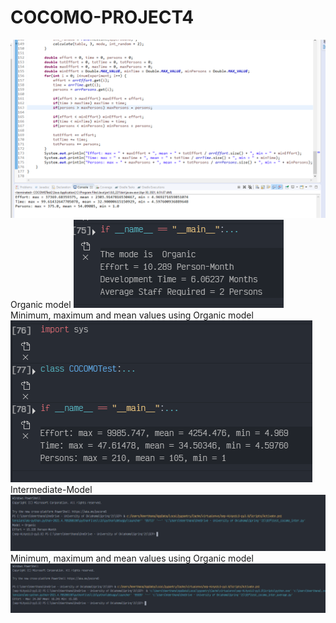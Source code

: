 # COCOMO-PROJECT4

![alt text](https://github.com/LahariMittapalli/COCOMO-PROJECT4/blob/main/Java%20COCOMO%20Testing%20Output.png?raw=true)
Organic model 
![alt test](https://github.com/LahariMittapalli/COCOMO-PROJECT4/blob/main/cocomo_basic.PNG)
Minimum, maximum and mean values using Organic model
![alt test](https://github.com/LahariMittapalli/COCOMO-PROJECT4/blob/main/cocomotest_basic.PNG)
Intermediate-Model
![alt test](https://github.com/LahariMittapalli/COCOMO-PROJECT4/blob/main/cocomo_interm_single.PNG)
Minimum, maximum and mean values using Organic model
![alt test](https://github.com/LahariMittapalli/COCOMO-PROJECT4/blob/main/cocomo_interm_average.PNG)
